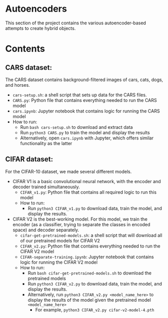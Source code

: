 # Autoencoders

This section of the project contains the various autoencoder-based attempts to create hybrid objects.

# Contents

## CARS dataset:
The CARS dataset contains background-filtered images of cars, cats, dogs, and horses.

- `cars-setup.sh`: a shell script that sets up data for the CARS files.
- `CARS.py`: Python file that contains everything needed to run the CARS model
- `cars.ipynb`: Jupyter notebook that contains logic for running the CARS model
- How to run:
  - Run `bash cars-setup.sh` to download and extract data
  - Run `python3 CARS.py` to train the model and display the results
  - Alternatively, open `cars.ipynb` with Jupyter, which offers similar functionality as the latter
   
## CIFAR dataset:
For the CIFAR-10 dataset, we made several different models.

- CIFAR V1 is a basic convolutional neural network, with the encoder and decoder trained simultaneously.
  - `CIFAR_v1.py`: Python file that contains all required logic to run this model
  - How to run:
    - Run `python3 CIFAR_v1.py` to download data, train the model, and display the results.
- CIFAR V2 is the best-working model. For this model, we train the encoder (as a classifier, trying to separate the classes in encoded space) and decoder separately.
  - `cifar-get-pretrained-models.sh`: a shell script that will download all of our pretrained models for CIFAR V2
  - `CIFAR_v2.py`: Python file that contains everything needed to run the CIFAR V2 model
  - `CIFAR-separate-training.ipynb`: Jupyter notebook that contains logic for running the CIFAR V2 model
  - How to run:
    - Run `bash cifar-get-pretrained-models.sh` to download the pretrained models
    - Run `python3 CIFAR_v2.py` to download data, train the model, and display the results.
    - Alternatively, run `python3 CIFAR_v2.py <model_name_here>` to display the results of the model given the pretrained model `<model_name_here>`
      - For example, `python3 CIFAR_v2.py cifar-v2-model-4.pth`
